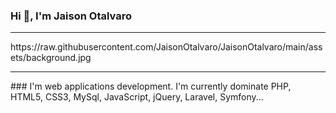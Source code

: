 ### Hi 👋, I'm Jaison Otalvaro
<hr>
<!--
**JaisonOtalvaro/JaisonOtalvaro** is a ✨ _special_ ✨ repository because its `README.md` (this file) appears on your GitHub profile.-->
<span>https://raw.githubusercontent.com/JaisonOtalvaro/JaisonOtalvaro/main/assets/background.jpg</span>
<hr>
### I'm web applications development.
I'm currently dominate PHP, HTML5, CSS3, MySql, JavaScript, jQuery, Laravel, Symfony...






